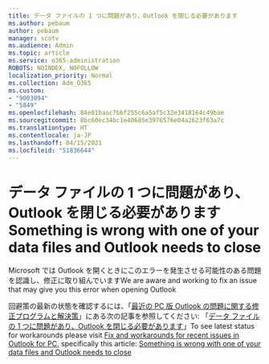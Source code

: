 ```yaml
---
title: データ ファイルの 1 つに問題があり、Outlook を閉じる必要があります
ms.author: pebaum
author: pebaum
manager: scotv
ms.audience: Admin
ms.topic: article
ms.service: o365-administration
ROBOTS: NOINDEX, NOFOLLOW
localization_priority: Normal
ms.collection: Adm_O365
ms.custom:
- "9003094"
- "5849"
ms.openlocfilehash: 84e81baac7bbf255c6a5af5c32e3418164c49bae
ms.sourcegitcommit: 8bc60ec34bc1e40685e3976576e04a2623f63a7c
ms.translationtype: HT
ms.contentlocale: ja-JP
ms.lasthandoff: 04/15/2021
ms.locfileid: "51836644"
---
```

# <a name="something-is-wrong-with-one-of-your-data-files-and-outlook-needs-to-close"></a><span data-ttu-id="014f1-102">データ ファイルの 1 つに問題があり、Outlook を閉じる必要があります</span><span class="sxs-lookup"><span data-stu-id="014f1-102">Something is wrong with one of your data files and Outlook needs to close</span></span>

<span data-ttu-id="014f1-103">Microsoft では Outlook を開くときにこのエラーを発生させる可能性のある問題を認識し、修正に取り組んでいます</span><span class="sxs-lookup"><span data-stu-id="014f1-103">We are aware and working to fix an issue that may give you this error when opening Outlook</span></span>

<span data-ttu-id="014f1-104">回避策の最新の状態を確認するには、「[最近の PC 版 Outlook の問題に関する修正プログラムと解決策](https://support.microsoft.com/office/ecf61305-f84f-4e13-bb73-95a214ac1230)」にある次の記事を参照してください: 「[データ ファイルの 1 つに問題があり、Outlook を閉じる必要があります](https://support.microsoft.com/office/a3b59934-2446-4f2a-bd25-58f88188b9b2)」</span><span class="sxs-lookup"><span data-stu-id="014f1-104">To see latest status for workarounds please visit  [Fix and workarounds for recent issues in Outlook for PC](https://support.microsoft.com/office/ecf61305-f84f-4e13-bb73-95a214ac1230), specifically this article: [Something is wrong with one of your data files and Outlook needs to close](https://support.microsoft.com/office/a3b59934-2446-4f2a-bd25-58f88188b9b2)</span></span>
